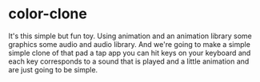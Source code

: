 # color-clone
It's this simple but fun toy.
Using animation and an animation library some graphics some audio and audio library. 
And we're going to make a simple simple clone of that pad a tap app you can hit keys on your 
keyboard and each key corresponds to a sound that is played and a little animation and are just going to be simple.
